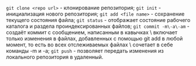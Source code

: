 `git clone <repo url>` - клонирование репозитория;
`git init` - инициализация нового репозитория;
`git add <file name>` - сохранение текущего состояния файла;
`git status` - отображает состояние рабочего каталога и раздела проиндексированных файлов;
`git commit -m\-a\-am` - создаёт коммит с сообщением, написанным в кавычках \ включает только изменения в файлах, добавленных с помощью git add в любой момент, то есть во всех отслеживаемых файлах \ сочетает в себе команды -m и -a;
`git push` - позволяет передать изменения из локального репозитория в удаленный.